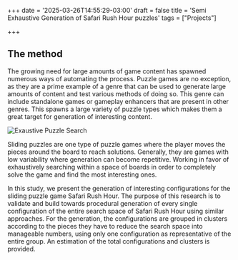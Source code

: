 +++
date = '2025-03-26T14:55:29-03:00'
draft = false
title = 'Semi Exhaustive Generation of Safari Rush Hour puzzles'
tags =  ["Projects"]

+++

## The method
The growing need for large amounts of game content has spawned numerous ways of automating the process. Puzzle games are no exception, as they are a prime example of a genre that can be used to generate large amounts of content and test various methods of doing so. This genre can include standalone games or gameplay enhancers that are present in other genres. This spawns a large variety of puzzle types which makes them a great target for generation of interesting content. 

![Exaustive Puzzle Search](/images/semi_exaustive.png)

Sliding puzzles are one type of puzzle games where the player moves the pieces around the board to reach solutions. Generally, they are games with low variability where generation can become repetitive. Working in favor of exhaustively searching within a space of boards in order to completely solve the game and find the most interesting ones.

In this study, we present the generation of interesting configurations for the sliding puzzle game Safari Rush Hour. The purpose of this research is to validate and build towards procedural generation of every single configuration of the entire search space of Safari Rush Hour using similar approaches. For the generation, the configurations are grouped in clusters according to the pieces they have to reduce the search space into manageable numbers, using only one configuration as representative of the entire group. An estimation of the total configurations and clusters is provided.

